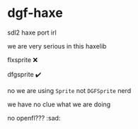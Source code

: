 # dgf-haxe

sdl2 haxe port irl

we are very serious in this haxelib

flxsprite :x:

dfgsprite ✔️

no we are using `Sprite` not `DGFSprite` nerd

we have no clue what we are doing

no openfl??? :sad:
